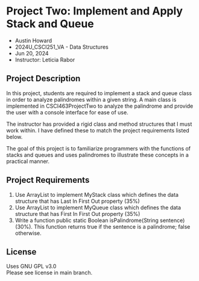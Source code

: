 # Project Two: Implement and Apply Stack and Queue
* Austin Howard
* 2024U_CSCI251_VA - Data Structures
* Jun 20, 2024
* Instructor: Leticia Rabor

## Project	Description
In this	project, students are required to implement a stack and queue class in order to analyze palindromes within a 
given string. A main class is implemented in CSCI463ProjectTwo to analyze the palindrome and provide the user with 
a console interface for ease of use.

The instructor has provided a rigid class and method structures that I must work within. I have defined these to match
the project requirements listed below.

The goal of this project is to familiarize programmers with the functions of stacks and queues and uses palindromes to
illustrate these concepts in a practical manner.

## Project Requirements
1. Use ArrayList to implement MyStack class which defines the data structure that has Last In First Out property (35%)
2. Use ArrayList to implement MyQueue class which defines the data structure that has First In First Out property (35%)
3. Write a function public static Boolean isPalindrome(String sentence) (30%). 
This function returns true if the sentence is a palindrome; false otherwise.

## License
Uses GNU GPL v3.0  
Please see license in main branch.